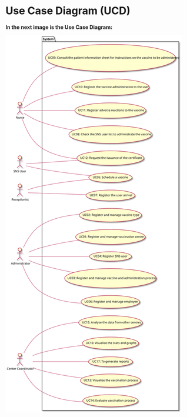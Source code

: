 # Use Case Diagram (UCD)

<!-- **In the scope of this project, there is a direct relationship of _1 to 1_ between Use Cases (UC) and User Stories (US).** -->

**In the next image is the Use Case Diagram:**

![Use Case Diagram](PlantUML/UCD.svg)
